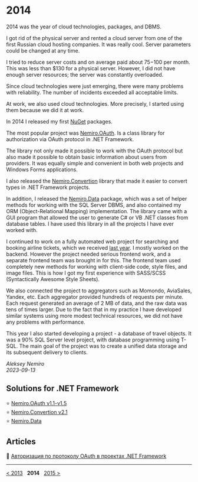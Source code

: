 # 2014

2014 was the year of cloud technologies, packages, and DBMS.

I got rid of the physical server and rented a cloud server from one of the first Russian cloud hosting companies.
It was really cool. Server parameters could be changed at any time.

I tried to reduce server costs and on average paid about $75-$100 per month.
This was less than $130 for a physical server.
However, I did not have enough server resources; the server was constantly overloaded.

Since cloud technologies were just emerging, there were many problems with reliability.
The number of incidents exceeded all acceptable limits.

At work, we also used cloud technologies. More precisely, I started using them because we did it at work.

In 2014 I released my first [NuGet](https://www.nuget.org/profiles/aleksey.nemiro) packages.

The most popular project was [Nemiro.OAuth](https://github.com/nemiro-net/nemiro.oauth).
Is a class library for authorization via OAuth protocol in .NET Framework.

The library not only made it possible to work with the OAuth protocol but also made it possible to obtain basic information about users from providers.
It was equally simple and convenient in both web projects and Windows Forms applications.

I also released the [Nemiro.Convertion](https://github.com/nemiro-net/nemiro.convertion) library that made it easier to convert types in .NET Framework projects.

In addition, I released the [Nemiro.Data](https://github.com/nemiro-net/nemiro.data.dll) package, which was a set of helper methods for working with the SQL Server DBMS, and also contained my ORM (Object-Relational Mapping) implementation.
The library came with a GUI program that allowed the user to generate C# or VB .NET classes from database tables.
I have used this library in all the projects I have ever worked with.

I continued to work on a fully automated web project for searching and booking airline tickets, which we received [last year](../2013).
I mostly worked on the backend. However the project needed serious frontend work, and a separate frontend team was brought in for this.
The frontend team used completely new methods for working with client-side code, style files, and image files.
This is how I got my first experience with SASS/SCSS (Syntactically Awesome Style Sheets).

We also connected the project to aggregators such as Momondo, AviaSales, Yandex, etc.
Each aggregator provided hundreds of requests per minute.
Each request generated an average of 2 MB of data, and the raw data was tens of times larger.
Due to the fact that in my practice I have developed similar systems using more modest technical resources, we did not have any problems with performance.

This year I also started developing a project - a database of travel objects.
It was a 90% SQL Server level project, with database programming using T-SQL.
The main goal of the project was to create a unified data storage and its subsequent delivery to clients.

_Aleksey Nemiro  
2023-09-13_

## Solutions for .NET Framework

:star: [Nemiro.OAuth v1.1-v1.5](https://github.com/nemiro-net/nemiro.oauth/tree/v1.5)  
:star: [Nemiro.Convertion v2.1](https://github.com/nemiro-net/nemiro.convertion/tree/v2.1)  
:star: [Nemiro.Data](https://github.com/nemiro-net/nemiro.data.dll)

## Articles

:page_facing_up: [Авторизация по протоколу OAuth в проектах .NET Framework](articles/OAuth.md)

---
[< 2013](/2013) &nbsp; **2014** &nbsp; [2015 >](/2015)
